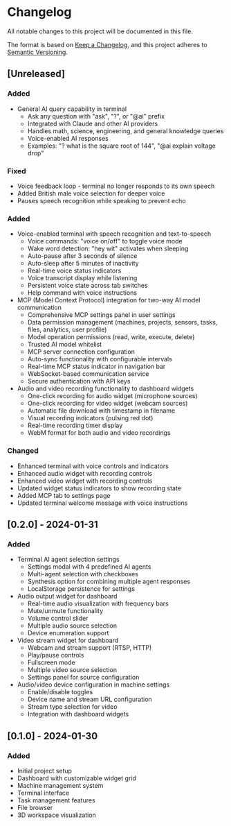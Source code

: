 # Changelog

All notable changes to this project will be documented in this file.

The format is based on [Keep a Changelog](https://keepachangelog.com/en/1.0.0/),
and this project adheres to [Semantic Versioning](https://semver.org/spec/v2.0.0.html).

## [Unreleased]

### Added
- General AI query capability in terminal
  - Ask any question with "ask", "?", or "@ai" prefix
  - Integrated with Claude and other AI providers
  - Handles math, science, engineering, and general knowledge queries
  - Voice-enabled AI responses
  - Examples: "? what is the square root of 144", "@ai explain voltage drop"

### Fixed
- Voice feedback loop - terminal no longer responds to its own speech
- Added British male voice selection for deeper voice
- Pauses speech recognition while speaking to prevent echo

### Added
- Voice-enabled terminal with speech recognition and text-to-speech
  - Voice commands: "voice on/off" to toggle voice mode
  - Wake word detection: "hey wit" activates when sleeping
  - Auto-pause after 3 seconds of silence
  - Auto-sleep after 5 minutes of inactivity
  - Real-time voice status indicators
  - Voice transcript display while listening
  - Persistent voice state across tab switches
  - Help command with voice instructions
- MCP (Model Context Protocol) integration for two-way AI model communication
  - Comprehensive MCP settings panel in user settings
  - Data permission management (machines, projects, sensors, tasks, files, analytics, user profile)
  - Model operation permissions (read, write, execute, delete)
  - Trusted AI model whitelist
  - MCP server connection configuration
  - Auto-sync functionality with configurable intervals
  - Real-time MCP status indicator in navigation bar
  - WebSocket-based communication service
  - Secure authentication with API keys
- Audio and video recording functionality to dashboard widgets
  - One-click recording for audio widget (microphone sources)
  - One-click recording for video widget (webcam sources)
  - Automatic file download with timestamp in filename
  - Visual recording indicators (pulsing red dot)
  - Real-time recording timer display
  - WebM format for both audio and video recordings

### Changed
- Enhanced terminal with voice controls and indicators
- Enhanced audio widget with recording controls
- Enhanced video widget with recording controls
- Updated widget status indicators to show recording state
- Added MCP tab to settings page
- Updated terminal welcome message with voice instructions

## [0.2.0] - 2024-01-31

### Added
- Terminal AI agent selection settings
  - Settings modal with 4 predefined AI agents
  - Multi-agent selection with checkboxes
  - Synthesis option for combining multiple agent responses
  - LocalStorage persistence for settings
- Audio output widget for dashboard
  - Real-time audio visualization with frequency bars
  - Mute/unmute functionality
  - Volume control slider
  - Multiple audio source selection
  - Device enumeration support
- Video stream widget for dashboard
  - Webcam and stream support (RTSP, HTTP)
  - Play/pause controls
  - Fullscreen mode
  - Multiple video source selection
  - Settings panel for source configuration
- Audio/video device configuration in machine settings
  - Enable/disable toggles
  - Device name and stream URL configuration
  - Stream type selection for video
  - Integration with dashboard widgets

## [0.1.0] - 2024-01-30

### Added
- Initial project setup
- Dashboard with customizable widget grid
- Machine management system
- Terminal interface
- Task management features
- File browser
- 3D workspace visualization